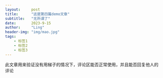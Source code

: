 ```yaml
---
layout:     post
title:      "这是第四篇demo文章"
subtitle:   "无所谓了"
date:       2023-9-15
author:     "Ling"
header-img: "img/mao.jpg"
tags:
    - 标签1
    - 标签2
    - 标签3
---
```


此文章用来验证没有用梯子的情况下，评论区能否正常使用，并且能否回复他人的评论
